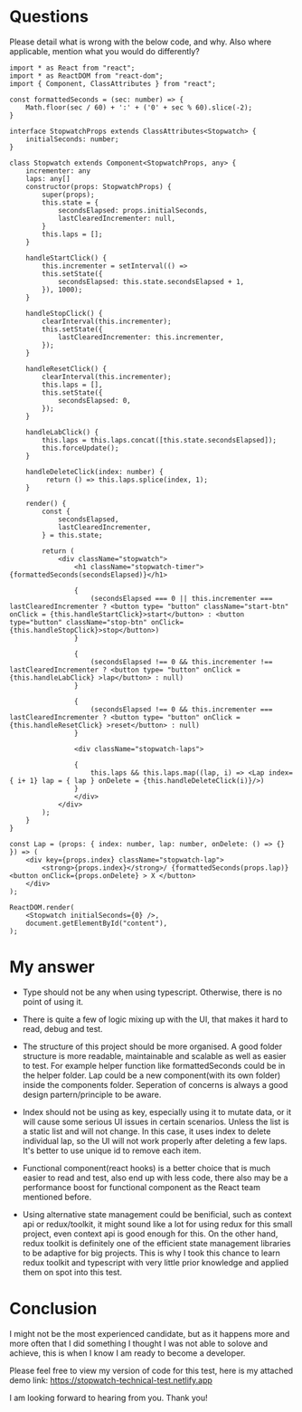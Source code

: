 # Questions

Please detail what is wrong with the below code, and why. Also where applicable, mention what you would do differently?

```
import * as React from "react";
import * as ReactDOM from "react-dom";
import { Component, ClassAttributes } from "react";

const formattedSeconds = (sec: number) => {
    Math.floor(sec / 60) + ':' + ('0' + sec % 60).slice(-2);
}

interface StopwatchProps extends ClassAttributes<Stopwatch> {
    initialSeconds: number;
}

class Stopwatch extends Component<StopwatchProps, any> {
    incrementer: any
    laps: any[]
    constructor(props: StopwatchProps) {
        super(props);
        this.state = {
            secondsElapsed: props.initialSeconds,
            lastClearedIncrementer: null,
        }
        this.laps = [];
    }

    handleStartClick() {
        this.incrementer = setInterval(() =>
        this.setState({
            secondsElapsed: this.state.secondsElapsed + 1,
        }), 1000);
    }

    handleStopClick() {
        clearInterval(this.incrementer);
        this.setState({
            lastClearedIncrementer: this.incrementer,
        });
    }

    handleResetClick() {
        clearInterval(this.incrementer);
        this.laps = [],
        this.setState({
            secondsElapsed: 0,
        });
    }

    handleLabClick() {
        this.laps = this.laps.concat([this.state.secondsElapsed]);
        this.forceUpdate();
    }

    handleDeleteClick(index: number) {
         return () => this.laps.splice(index, 1);
    }

    render() {
        const {
            secondsElapsed,
            lastClearedIncrementer,
        } = this.state;

        return (
            <div className="stopwatch">
                <h1 className="stopwatch-timer">{formattedSeconds(secondsElapsed)}</h1>

                {
                    (secondsElapsed === 0 || this.incrementer === lastClearedIncrementer ? <button type= "button" className="start-btn" onClick = {this.handleStartClick}>start</button> : <button type="button" className="stop-btn" onClick={this.handleStopClick}>stop</button>)
                }

                {
                    (secondsElapsed !== 0 && this.incrementer !== lastClearedIncrementer ? <button type= "button" onClick = {this.handleLabClick} >lap</button> : null)
                }

                {
                    (secondsElapsed !== 0 && this.incrementer === lastClearedIncrementer ? <button type= "button" onClick = {this.handleResetClick} >reset</button> : null)
                }

                <div className="stopwatch-laps">

                {
                    this.laps && this.laps.map((lap, i) => <Lap index={ i+ 1} lap = { lap } onDelete = {this.handleDeleteClick(i)}/>)
                }
                </div>
            </div>
        );
    }
}

const Lap = (props: { index: number, lap: number, onDelete: () => {} }) => (
    <div key={props.index} className="stopwatch-lap">
        <strong>{props.index}</strong>/ {formattedSeconds(props.lap)} <button onClick={props.onDelete} > X </button>
    </div>
);

ReactDOM.render(
    <Stopwatch initialSeconds={0} />,
    document.getElementById("content"),
);
```

# My answer

- Type should not be any when using typescript. Otherwise, there is no point of using it.

- There is quite a few of logic mixing up with the UI, that makes it hard to read, debug and test.

- The structure of this project should be more organised. A good folder structure is more readable, maintainable and scalable as well as easier to test. For example helper function like formattedSeconds could be in the helper folder. Lap could be a new component(with its own folder) inside the components folder. Seperation of concerns is always a good design partern/principle to be aware.

- Index should not be using as key, especially using it to mutate data, or it will cause some serious UI issues in certain scenarios. Unless the list is a static list and will not change. In this case, it uses index to delete individual lap, so the UI will not work properly after deleting a few laps. It's better to use unique id to remove each item.

- Functional component(react hooks) is a better choice that is much easier to read and test, also end up with less code, there also may be a performance boost for functional component as the React team mentioned before.

- Using alternative state management could be benificial, such as context api or redux/toolkit, it might sound like a lot for using redux for this small project, even context api is good enough for this. On the other hand, redux toolkit is definitely one of the efficient state management libraries to be adaptive for big projects. This is why I took this chance to learn redux toolkit and typescript with very little prior knowledge and applied them on spot into this test.

# Conclusion

I might not be the most experienced candidate, but as it happens more and more often that I did something I thought I was not able to solove and achieve, this is when I know I am ready to become a developer.

Please feel free to view my version of code for this test, here is my attached demo link: https://stopwatch-technical-test.netlify.app

I am looking forward to hearing from you. Thank you!
